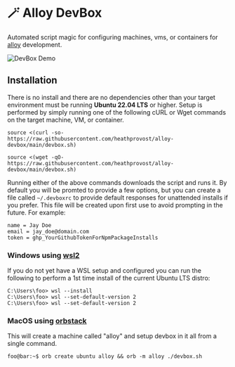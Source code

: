 # 🪄 Alloy DevBox
Automated script magic for configuring machines, vms, or containers
for [alloy](https://github.com/StullerInc/alloy) development.

![DevBox Demo](../assets/devbox-demo.gif?raw=true)

## Installation

There is no install and there are no dependencies other than your target environment must be running **Ubuntu 22.04 LTS**
or higher. Setup is performed by simply running one of the following cURL or Wget commands on the target machine, VM, or container.

```shell
source <(curl -so- https://raw.githubusercontent.com/heathprovost/alloy-devbox/main/devbox.sh)
```

```shell
source <(wget -qO- https://raw.githubusercontent.com/heathprovost/alloy-devbox/main/devbox.sh)
```

Running either of the above commands downloads the script and runs it. By default you will be promted to provide a few options, but you 
can create a file called `~/.devboxrc` to provide default responses for unattended installs if you prefer. This file will be created upon
first use to avoid prompting in the future. For example:

```env
name = Jay Doe
email = jay_doe@domain.com
token = ghp_YourGithubTokenForNpmPackageInstalls
```

### Windows using [wsl2](https://learn.microsoft.com/en-us/windows/wsl/install)

If you do not yet have a WSL setup and configured you can run the following to perform a 1st time install of the current Ubuntu LTS distro:

```shell
C:\Users\foo> wsl --install
C:\Users\foo> wsl --set-default-version 2
C:\Users\foo> wsl --set-default-version 2
```

### MacOS using [orbstack](https://orbstack.dev)

This will create a machine called "alloy" and setup devbox in it all from a single command.

```console
foo@bar:~$ orb create ubuntu alloy && orb -m alloy ./devbox.sh
```
